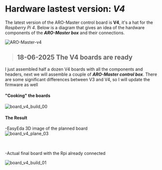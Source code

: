 # Hardware lastest version: _V4_

The latest version of the ARO-Master control board is **V4**, it's a hat for the _Raspberry Pi 4_.
Below is a diagram that gives an idea of ​​the hardware components of the ***ARO-Master box*** and their connections.

![ARO-Master-v4](https://github.com/user-attachments/assets/10174e22-d282-4e95-83ba-8857fb7c7c3b)

> ## 18-06-2025 The V4 boards are ready
I just assembled half a dozen V4 boards with all the components and headers, next we will assemble a couple of ***ARO-Master control box***.
There are some significant differences between V3 and V4, so I will update the firmware as well


#### "Cooking" the boards

![board_v4_build_00](https://github.com/user-attachments/assets/1d86b99c-9535-464c-82b4-c06e3ce142dd)



#### The Result

-EasyEda 3D image of the planned board<br/>
![board_v4_plane_03](https://github.com/user-attachments/assets/97296555-8539-44fb-86bc-b53dd461ccf7)

<br/>
<br/>
-Actual final board with the Rpi already connected<br/>


![board_v4_build_01](https://github.com/user-attachments/assets/bbc1eea5-3fc5-46e5-8d81-5a3dfb1f3fce)

